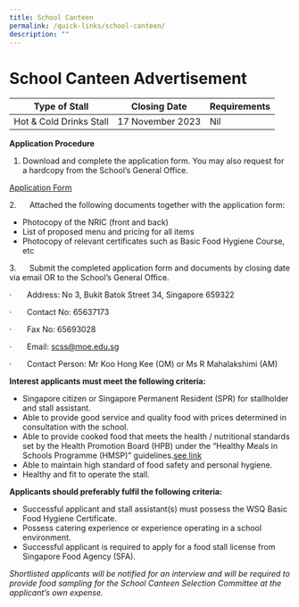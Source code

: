 ```yaml
---
title: School Canteen
permalink: /quick-links/school-canteen/
description: ""
---
```

# School Canteen Advertisement



| Type of Stall | Closing Date | Requirements |
| -------- | -------- | -------- |
| Hot & Cold Drinks Stall     | 17 November 2023     | Nil    |

         

**Application Procedure**

1.  Download and complete the application form. You may also request for a hardcopy from the School’s General Office.

[Application Form](/files/School%20Canteen/application%20for%20canteen%20stall%20in%20existing%20sch%20(3).pdf)

2.      Attached the following documents together with the application form:

*   Photocopy of the NRIC (front and back)
*   List of proposed menu and pricing for all items
*   Photocopy of relevant certificates such as Basic Food Hygiene Course, etc

3.      Submit the completed application form and documents by closing date via email OR to the School’s General Office.

·       Address: No 3, Bukit Batok Street 34, Singapore 659322

·       Contact No: 65637173

·       Fax No: 65693028

·       Email: scss@moe.edu.sg

·       Contact Person: Mr Koo Hong Kee (OM) or Ms R Mahalakshimi (AM)

**Interest applicants must meet the following criteria:**

*   Singapore citizen or Singapore Permanent Resident (SPR) for stallholder and stall assistant.
*   Able to provide good service and quality food with prices determined in consultation with the school.
*   Able to provide cooked food that meets the health / nutritional standards set by the Health Promotion Board (HPB) under the “Healthy Meals in Schools Programme (HMSP)” guidelines.[see link](https://www.hpb.gov.sg/schools/school-programmes/healthy-meals-in-schools-programme)
*   Able to maintain high standard of food safety and personal hygiene.
*   Healthy and fit to operate the stall.

**Applicants should preferably fulfil the following criteria:**

*   Successful applicant and stall assistant(s) must possess the WSQ Basic Food Hygiene Certificate.
*   Possess catering experience or experience operating in a school environment.
*   Successful applicant is required to apply for a food stall license from Singapore Food Agency (SFA).

_Shortlisted applicants will be notified for an interview and will be required to provide food sampling for the School Canteen Selection Committee at the applicant’s own expense._